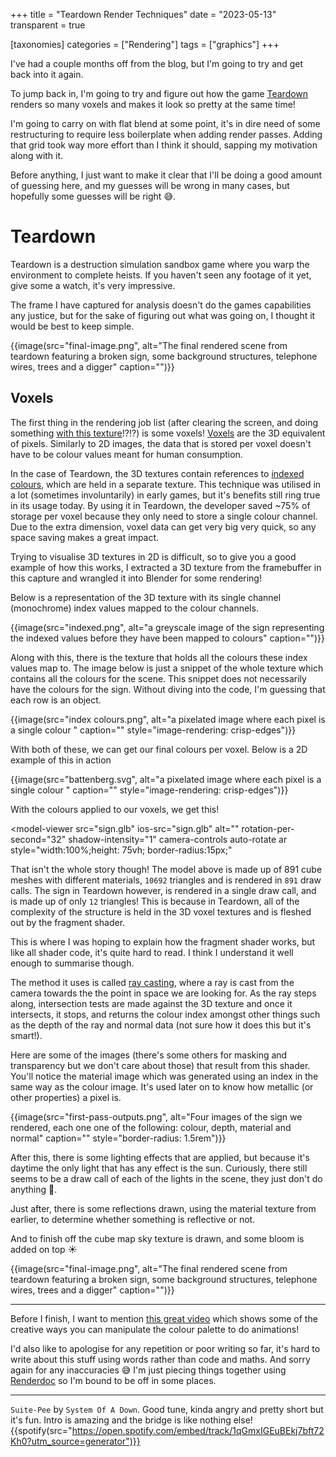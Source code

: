 +++
title = "Teardown Render Techniques"
date = "2023-05-13"
transparent = true

[taxonomies]
categories = ["Rendering"]
tags = ["graphics"]
+++
<script type="module" src="https://unpkg.com/@google/model-viewer/dist/model-viewer.min.js"></script>

I've had a couple months off from the blog, but I'm going to try and get back into it again.

To jump back in, I'm going to try and figure out how the game [Teardown](https://store.steampowered.com/app/1167630/Teardown/) renders so many voxels and makes it look so pretty at the same time!

I'm going to carry on with flat blend at some point, it's in dire need of some restructuring to require less boilerplate when adding render passes. Adding that grid took way more effort than I think it should, sapping my motivation along with it.

Before anything, I just want to make it clear that I'll be doing a good amount of guessing here, and my guesses will be wrong in many cases, but hopefully some guesses will be right 😅.

# Teardown

Teardown is a destruction simulation sandbox game where you warp the environment to complete heists. If you haven't seen any footage of it yet, give some a watch, it's very impressive.

The frame I have captured for analysis doesn't do the games capabilities any justice, but for the sake of figuring out what was going on, I thought it would be best to keep simple. 

{{image(src="final-image.png", alt="The final rendered scene from teardown featuring a broken sign, some background structures, telephone wires, trees and a digger" caption="")}}

## Voxels

The first thing in the rendering job list (after clearing the screen, and doing something [with this texture](wtf.png)!?!?) is some voxels! [Voxels](https://en.wikipedia.org/wiki/Voxel) are the 3D equivalent of pixels. Similarly to 2D images, the data that is stored per voxel doesn't have to be colour values meant for human consumption.

In the case of Teardown, the 3D textures contain references to [indexed colours](https://en.wikipedia.org/wiki/Indexed_color), which are held in a separate texture. This technique was utilised in a lot (sometimes involuntarily) in early games, but it's benefits still ring true in its usage today. By using it in Teardown, the developer saved ~75% of storage per voxel because they only need to store a single colour channel. Due to the extra dimension, voxel data can get very big very quick, so any space saving makes a great impact.


Trying to visualise 3D textures in 2D is difficult, so to give you a good example of how this works, I extracted a 3D texture from the framebuffer in this capture and wrangled it into Blender for some rendering!

Below is a representation of the 3D texture with its single channel (monochrome) index values mapped to the colour channels.

{{image(src="indexed.png", alt="a greyscale image of the sign representing the indexed values before they have been mapped to colours" caption="")}}

Along with this, there is the texture that holds all the colours these index values map to. The image below is just a snippet of the whole texture which contains all the colours for the scene. This snippet does not necessarily have the colours for the sign. Without diving into the code, I'm guessing that each row is an object.

{{image(src="index colours.png", alt="a pixelated image where each pixel is a single colour " caption="" style="image-rendering: crisp-edges")}}

With both of these, we can get our final colours per voxel. Below is a 2D example of this in action

{{image(src="battenberg.svg", alt="a pixelated image where each pixel is a single colour " caption="" style="image-rendering: crisp-edges")}}

With the colours applied to our voxels, we get this!

<model-viewer 
    src="sign.glb"
    ios-src="sign.glb"
    alt=""
    rotation-per-second="32"
    shadow-intensity="1"
    camera-controls
    auto-rotate ar
    style="width:100%;height: 75vh; border-radius:15px;"
>

That isn't the whole story though! The model above is made up of 891 cube meshes with different materials, `10692` triangles and is rendered in `891` draw calls. The sign in Teardown however, is rendered in a single draw call, and is made up of only `12` triangles!
This is because in Teardown, all of the complexity of the structure is held in the 3D voxel textures and is fleshed out by the fragment shader.

This is where I was hoping to explain how the fragment shader works, but like all shader code, it's quite hard to read.
I think I understand it well enough to summarise though.

The method it uses is called [ray casting](https://en.wikipedia.org/wiki/Ray_casting), where a ray is cast from the camera towards the the point in space we are looking for. As the ray steps along, intersection tests are made against the 3D texture and once it intersects, it stops, and returns the colour index amongst other things such as the depth of the ray and normal data (not sure how it does this but it's smart!).

Here are some of the images (there's some others for masking and transparency but we don't care about those) that result from this shader. You'll notice the material image which was generated using an index in the same way as the colour image. It's used later on to know how metallic (or other properties) a pixel is.

{{image(src="first-pass-outputs.png", alt="Four images of the sign we rendered, each one one of the following: colour, depth, material and normal" caption="" style="border-radius: 1.5rem")}}

After this, there is some lighting effects that are applied, but because it's daytime the only light that has any effect is the sun. Curiously, there still seems to be a draw call of each of the lights in the scene, they just don't do anything 🤷.

Just after, there is some reflections drawn, using the material texture from earlier, to determine whether something is reflective or not.

And to finish off the cube map sky texture is drawn, and some bloom is added on top ☀️

{{image(src="final-image.png", alt="The final rendered scene from teardown featuring a broken sign, some background structures, telephone wires, trees and a digger" caption="")}}

---

Before I finish, I want to mention [this great video](https://www.youtube.com/watch?v=aMcJ1Jvtef0&t=3353s) which shows some of the creative ways you can manipulate the colour palette to do animations!

I'd also like to apologise for any repetition or poor writing so far, it's hard to write about this stuff using words rather than code and maths. And sorry again for any inaccuracies 😅 I'm just piecing things together using [Renderdoc](https://renderdoc.org/) so I'm bound to be off in some places.

---
`Suite-Pee` by `System Of A Down`. Good tune, kinda angry and pretty short but it's fun. Intro is amazing and the bridge is like nothing else!
{{spotify(src="https://open.spotify.com/embed/track/1qGmxIGEuBEkj7bft72Kh0?utm_source=generator")}}
